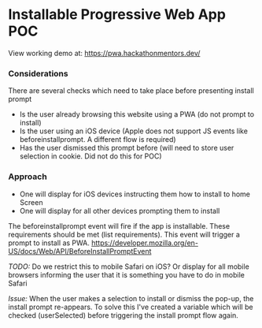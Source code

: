 # Installable Progressive Web App POC 

View working demo at: https://pwa.hackathonmentors.dev/

### Considerations
There are several checks which need to take place before presenting install prompt
* Is the user already browsing this website using a PWA (do not prompt to install)
* Is the user using an iOS device (Apple does not support JS events like beforeinstallprompt. A different flow is required)
* Has the user dismissed this prompt before (will need to store user selection in cookie. Did not do this for POC)

### Approach
* One will display for iOS devices instructing them how to install to home Screen
* One will display for all other devices prompting them to install


The beforeinstallprompt event will fire if the app is installable. These requirements should be met (list requirements). This event will trigger a prompt to install as PWA.
https://developer.mozilla.org/en-US/docs/Web/API/BeforeInstallPromptEvent

*TODO:* Do we restrict this to mobile Safari on iOS? Or display for all mobile browsers informing the user that it is something you have to do in mobile Safari

*Issue:* When the user makes a selection to install or dismiss the pop-up, the install prompt re-appears. To solve this I've created a variable which will be checked (userSelected) before triggering the install prompt flow again. 
